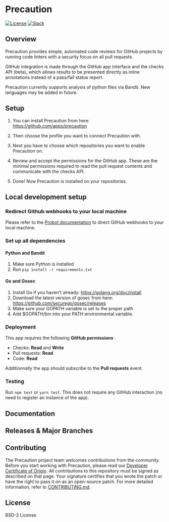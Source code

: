 # Precaution

[![License](https://img.shields.io/badge/License-BSD%202--Clause-orange.svg)](https://github.com/vmware/precaution/blob/master/LICENSE.txt)
[![Slack](https://img.shields.io/badge/slack-join%20chat%20%E2%86%92-e01563.svg)](https://code.vmware.com/web/code/join)

## Overview

Precaution provides simple, automated code reviews for GitHub projects by running
code linters with a security focus on all pull requests.

GitHub integration is made through the GitHub app interface and the checks API (beta),
which allows results to be presented directly as inline annotations instead of
a pass/fail status report.


Precaution currently supports analysis of python files via Bandit. New languages may be added in future.

## Setup

1. You can install Precaution from here: https://github.com/apps/precaution

2. Then choose the profile you want to connect Precaution with.

3. Next you have to choose which repositories you want to enable Precaution on. 

4. Review and accept the permissions for the GitHub app. These are the minimal permissions required to read the pull request contents
and communicate with the checks API.
 
5. Done! Now Precaution is installed on your repositories.


## Local development setup

### Redirect Github webhooks to your local machine

Please refer to the [Probot documentation](https://probot.github.io/docs/development/#configuring-a-github-app)
to direct GitHub webhooks to your local machine.

### Set up all dependencies


#### Python and Bandit

1. Make sure Python is installed 
2. Run ```pip install -r requirements.txt```


#### Go and Gosec

1. Install Go if you haven't already: https://golang.org/doc/install 
2. Download the latest version of gosec from here: https://github.com/securego/gosec/releases
3. Make sure your GOPATH variable is set to the proper path
4. Add $GOPATH/bin into your PATH environmental variable. 


### Deployment

This app requires the following **GitHub permissions** :
* Checks: **Read** and **Write**
* Pull requests: **Read**
* Code: **Read**

Additionnally the app should subscribe to the **Pull requests** event.

### Testing

Run ```npm test``` or ```yarn test```. This does not require any GitHub interaction (no need to register an instance of the app).

## Documentation

## Releases & Major Branches

## Contributing

The Precaution project team welcomes contributions from the community. Before you start working with Precaution, please read our [Developer Certificate of Origin](https://cla.vmware.com/dco). All contributions to this repository must be signed as described on that page. Your signature certifies that you wrote the patch or have the right to pass it on as an open-source patch. For more detailed information, refer to [CONTRIBUTING.md](CONTRIBUTING.md).

## License

BSD-2 License

